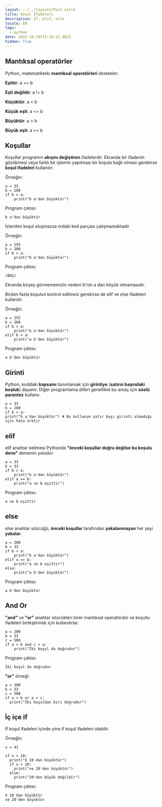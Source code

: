 ```yaml
---
layout: ../../layouts/Post.astro
title: Koşul İfadeleri
description: İf, elif, else
locale: EN
tags:
  - python
date: 2022-10-19T13:10:23.402Z
hidden: True
---
```


## Mantıksal operatörler

Python, matematikteki **mantıksal** **operatörleri** destekler:

**Eşittir**: a == b

**Eşit** **değildir**: a != b

**Küçüktür**: a < b

**Küçük** **eşit**: a <= b

**Büyüktür**: a > b

**Büyük** **eşit**: a >= b

## Koşullar

Koşullar programın **akışını** **değiştiren** ifadelerdir. Ekranda bir ifadenin gözükmesi veya farklı bir işlemin yapılması bir koşula bağlı olması gerekirse **koşul ifadeleri** kullanılır.

Örneğin:

    a = 33
    b = 200
    if b > a:
        print("b a'dan büyüktür")

Program çıktısı:

    b a'dan büyüktür

İstenilen koşul oluşmazsa ordaki kod parçası çalışmamaktadir

Örneğin:

    a = 255
    b = 200
    if b > a:
        print("b a'dan büyüktür")

Program çıktısı:

    (BOŞ)

Ekranda birşey görmememizin nedeni b'nin a dan büyük olmamasıdır.

Birden fazla koşulun kontrol edilmesi gerekirse de elif ve else ifadeleri kullanılır.

Örneğin:

    a = 255
    b = 200
    if b > a:
        print("b a'dan büyüktür")
    elif b < a:
        print("a b'den büyüktür")

Program çıktısı:

    a b'den büyüktür

## Girinti

Python, koddaki **kapsamı** tanımlamak için **girintiye** (**satırın başındaki boşluk**) dayanır. Diğer programlama dilleri genellikle bu amaç için **süslü parantez** kullanır.

    a = 33
    b = 200
    if b > a:
    print("b a'dan büyüktür") # Bu kullanım satır başı girinti olmadığı için hata üretir

## elif

elif anahtar kelimesi Pythonda **"önceki koşullar doğru değilse bu koşulu dene"** demenin yoludur.

    a = 33
    b = 33
    if b > a:
        print("b a'dan büyüktür")
    elif a == b:
        print("a ve b eşittir")

Program çıktısı:

    a ve b eşittir

## else

else anahtar sözcüğü, **önceki koşullar** tarafından **yakalanmayan** her şeyi **yakalar**.

    a = 200
    b = 33
    if b > a:
        print("b a'dan büyüktür")
    elif a == b:
        print("a ve b eşittir")
    else:
        print("a b'den büyüktür")

Program çıktısı:

    a b'den büyüktür

## And Or

**"and"** ve **"or"** anahtar sözcükleri birer mantıksal operatördür ve koşullu ifadeleri birleştirmek için kullanılırlar:

    a = 200
    b = 33
    c = 500
    if a > b and c > a:
        print("İki koşul da doğrudur")

Program çıktısı:

    İki koşul da doğrudur

**"or"** örneği:

    a = 200
    b = 33
    c = 500
    if a > b or a > c:
      print("İki koşuldan biri doğrudur")

## İç içe if

İf koşul ifadeleri içinde yine if koşul ifadeleri olabilir.

Örneğin:

    x = 41

    if x > 10:
      print("X 10 dan büyüktür")
      if x > 20:
        print("ve 20'den büyüktür")
      else:
        print("20'den büyük değildir")

Program çıktısı:

    X 10 dan büyüktür
    ve 20'den büyüktür
